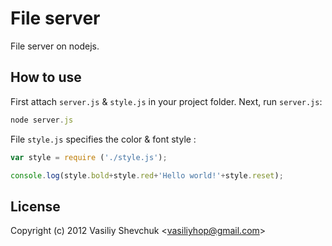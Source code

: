 # File server

File server on nodejs.


## How to use

First attach `server.js` & `style.js` in your project folder.
Next, run `server.js`:

```js
node server.js
```

File `style.js` specifies the color & font style :

```js
var style = require ('./style.js');  
```

```js
console.log(style.bold+style.red+'Hello world!'+style.reset);  
```

## License 


Copyright (c) 2012 Vasiliy Shevchuk &lt;vasiliyhop@gmail.com&gt;


